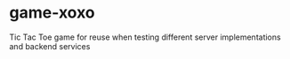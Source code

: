 # game-xoxo
Tic Tac Toe game for reuse when testing different server implementations and backend services
